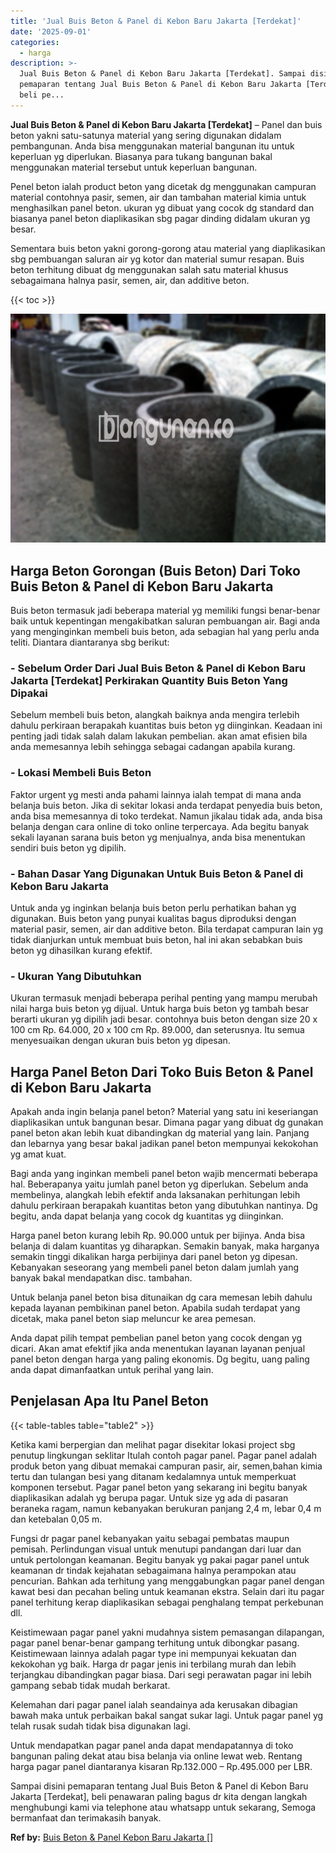 ```yaml
---
title: 'Jual Buis Beton & Panel di Kebon Baru Jakarta [Terdekat]'
date: '2025-09-01'
categories:
  - harga
description: >-
  Jual Buis Beton & Panel di Kebon Baru Jakarta [Terdekat]. Sampai disini
  pemaparan tentang Jual Buis Beton & Panel di Kebon Baru Jakarta [Terdekat],
  beli pe...
---
```


**Jual Buis Beton & Panel di Kebon Baru Jakarta \[Terdekat\]** – Panel dan buis beton yakni satu-satunya material yang sering digunakan didalam pembangunan. Anda bisa menggunakan material bangunan itu untuk keperluan yg diperlukan. Biasanya para tukang bangunan bakal menggunakan material tersebut untuk keperluan bangunan.

Penel beton ialah product beton yang dicetak dg menggunakan campuran material contohnya pasir, semen, air dan tambahan material kimia untuk menghasilkan panel beton. ukuran yg dibuat yang cocok dg standard dan biasanya panel beton diaplikasikan sbg pagar dinding didalam ukuran yg besar.

Sementara buis beton yakni gorong-gorong atau material yang diaplikasikan sbg pembuangan saluran air yg kotor dan material sumur resapan. Buis beton terhitung dibuat dg menggunakan salah satu material khusus sebagaimana halnya pasir, semen, air, dan additive beton.

{{< toc >}}

![Jual Buis Beton & Panel di Kebon Baru Jakarta [Terdekat]](/images/jual-panel-buis-beton-murah-09.png)

## Harga Beton Gorongan (Buis Beton) Dari Toko Buis Beton & Panel di Kebon Baru Jakarta

Buis beton termasuk jadi beberapa material yg memiliki fungsi benar-benar baik untuk kepentingan mengakibatkan saluran pembuangan air. Bagi anda yang menginginkan membeli buis beton, ada sebagian hal yang perlu anda teliti. Diantara diantaranya sbg berikut:

### \- Sebelum Order Dari Jual Buis Beton & Panel di Kebon Baru Jakarta \[Terdekat\] Perkirakan Quantity Buis Beton Yang Dipakai

Sebelum membeli buis beton, alangkah baiknya anda mengira terlebih dahulu perkiraan berapakah kuantitas buis beton yg diinginkan. Keadaan ini penting jadi tidak salah dalam lakukan pembelian. akan amat efisien bila anda memesannya lebih sehingga sebagai cadangan apabila kurang.

### \- Lokasi Membeli Buis Beton

Faktor urgent yg mesti anda pahami lainnya ialah tempat di mana anda belanja buis beton. Jika di sekitar lokasi anda terdapat penyedia buis beton, anda bisa memesannya di toko terdekat. Namun jikalau tidak ada, anda bisa belanja dengan cara online di toko online terpercaya. Ada begitu banyak sekali layanan sarana buis beton yg menjualnya, anda bisa menentukan sendiri buis beton yg dipilih.

### \- Bahan Dasar Yang Digunakan Untuk Buis Beton & Panel di Kebon Baru Jakarta

Untuk anda yg inginkan belanja buis beton perlu perhatikan bahan yg digunakan. Buis beton yang punyai kualitas bagus diproduksi dengan material pasir, semen, air dan additive beton. Bila terdapat campuran lain yg tidak dianjurkan untuk membuat buis beton, hal ini akan sebabkan buis beton yg dihasilkan kurang efektif.

### \- Ukuran Yang Dibutuhkan

Ukuran termasuk menjadi beberapa perihal penting yang mampu merubah nilai harga buis beton yg dijual. Untuk harga buis beton yg tambah besar berarti ukuran yg dipilih jadi besar. contohnya buis beton dengan size 20 x 100 cm Rp. 64.000, 20 x 100 cm Rp. 89.000, dan seterusnya. Itu semua menyesuaikan dengan ukuran buis beton yg dipesan.

## Harga Panel Beton Dari Toko Buis Beton & Panel di Kebon Baru Jakarta

Apakah anda ingin belanja panel beton? Material yang satu ini keseriangan diaplikasikan untuk bangunan besar. Dimana pagar yang dibuat dg gunakan panel beton akan lebih kuat dibandingkan dg material yang lain. Panjang dan lebarnya yang besar bakal jadikan panel beton mempunyai kekokohan yg amat kuat.

Bagi anda yang inginkan membeli panel beton wajib mencermati beberapa hal. Beberapanya yaitu jumlah panel beton yg diperlukan. Sebelum anda membelinya, alangkah lebih efektif anda laksanakan perhitungan lebih dahulu perkiraan berapakah kuantitas beton yang dibutuhkan nantinya. Dg begitu, anda dapat belanja yang cocok dg kuantitas yg diinginkan.

Harga panel beton kurang lebih Rp. 90.000 untuk per bijinya. Anda bisa belanja di dalam kuantitas yg diharapkan. Semakin banyak, maka harganya semakin tinggi dikalikan harga perbijinya dari panel beton yg dipesan. Kebanyakan seseorang yang membeli panel beton dalam jumlah yang banyak bakal mendapatkan disc. tambahan.

Untuk belanja panel beton bisa ditunaikan dg cara memesan lebih dahulu kepada layanan pembikinan panel beton. Apabila sudah terdapat yang dicetak, maka panel beton siap meluncur ke area pemesan.

Anda dapat pilih tempat pembelian panel beton yang cocok dengan yg dicari. Akan amat efektif jika anda menentukan layanan layanan penjual panel beton dengan harga yang paling ekonomis. Dg begitu, uang paling anda dapat dimanfaatkan untuk perihal yang lain.

## Penjelasan Apa Itu Panel Beton

{{< table-tables table="table2" >}}

Ketika kami berpergian dan melihat pagar disekitar lokasi project sbg penutup lingkungan seklitar Itulah contoh pagar panel. Pagar panel adalah produk beton yang dibuat memakai campuran pasir, air, semen,bahan kimia tertu dan tulangan besi yang ditanam kedalamnya untuk memperkuat komponen tersebut. Pagar panel beton yang sekarang ini begitu banyak diaplikasikan adalah yg berupa pagar. Untuk size yg ada di pasaran beraneka ragam, namun kebanyakan berukuran panjang 2,4 m, lebar 0,4 m dan ketebalan 0,05 m.

Fungsi dr pagar panel kebanyakan yaitu sebagai pembatas maupun pemisah. Perlindungan visual untuk menutupi pandangan dari luar dan untuk pertolongan keamanan. Begitu banyak yg pakai pagar panel untuk keamanan dr tindak kejahatan sebagaimana halnya perampokan atau pencurian. Bahkan ada terhitung yang menggabungkan pagar panel dengan kawat besi dan pecahan beling untuk keamanan ekstra. Selain dari itu pagar panel terhitung kerap diaplikasikan sebagai penghalang tempat perkebunan dll.

Keistimewaan pagar panel yakni mudahnya sistem pemasangan dilapangan, pagar panel benar-benar gampang terhitung untuk dibongkar pasang. Keistimewaan lainnya adalah pagar type ini mempunyai kekuatan dan kekokohan yg baik. Harga dr pagar jenis ini terbilang murah dan lebih terjangkau dibandingkan pagar biasa. Dari segi perawatan pagar ini lebih gampang sebab tidak mudah berkarat.

Kelemahan dari pagar panel ialah seandainya ada kerusakan dibagian bawah maka untuk perbaikan bakal sangat sukar lagi. Untuk pagar panel yg telah rusak sudah tidak bisa digunakan lagi.

Untuk mendapatkan pagar panel anda dapat mendapatannya di toko bangunan paling dekat atau bisa belanja via online lewat web. Rentang harga pagar panel diantaranya kisaran Rp.132.000 – Rp.495.000 per LBR.

Sampai disini pemaparan tentang Jual Buis Beton & Panel di Kebon Baru Jakarta \[Terdekat\], beli penawaran paling bagus dr kita dengan langkah menghubungi kami via telephone atau whatsapp untuk sekarang, Semoga bermanfaat dan terimakasih banyak.

**Ref by:** [Buis Beton & Panel Kebon Baru Jakarta []](https://id.wikipedia.org/wiki/Buis)
